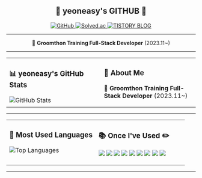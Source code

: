 <div align="center">

## 🐣 yeoneasy's GITHUB 🐣

<a href="https://github.com/yeoneasy">
  <img src="https://img.shields.io/badge/GitHub-152%20%2F%20918-blue" alt="GitHub">
</a>
<a href="https://solved.ac/yeoneasy">
  <img src="https://img.shields.io/badge/solved.ac-blue?logo=solved.ac" alt="Solved.ac">
</a>
<a href="https://your-tistory-link">
  <img src="https://img.shields.io/badge/TISTORY%20BLOG-black" alt="TISTORY BLOG">
</a>

---

🚀 **Groomthon Training Full-Stack Developer** (2023.11~)

</div>

---

<table>
<tr>
<td valign="top" width="50%">

### 📊 yeoneasy's GitHub Stats

<img src="https://github-readme-stats.vercel.app/api?username=yeoneasy&show_icons=true&theme=radical" alt="GitHub Stats">

</td>
<td valign="top" width="50%">

### 🚀 About Me

🚀 **Groomthon Training Full-Stack Developer** (2023.11~)

</td>
</tr>
</table>

---

<table>
<tr>
<td valign="top" width="50%">

### 🎨 Most Used Languages

<img src="https://github-readme-stats.vercel.app/api/top-langs/?username=yeoneasy&layout=compact&theme=radical" alt="Top Languages">

</td>
<td valign="top" width="50%">

### 📚 Once I've Used ✏️

<p>
  <img src="https://img.shields.io/badge/React-61DAFB?style=flat-square&logo=react&logoColor=black">
  <img src="https://img.shields.io/badge/Firebase-FFCA28?style=flat-square&logo=firebase&logoColor=black">
  <img src="https://img.shields.io/badge/Visual%20Studio%20Code-007ACC?style=flat-square&logo=visualstudiocode&logoColor=white">
  <img src="https://img.shields.io/badge/Eclipse-2C2255?style=flat-square&logo=eclipse&logoColor=white">
  <img src="https://img.shields.io/badge/Android%20Studio-3DDC84?style=flat-square&logo=androidstudio&logoColor=white">
  <img src="https://img.shields.io/badge/XCode-147EFB?style=flat-square&logo=xcode&logoColor=white">
  <img src="https://img.shields.io/badge/GitHub-181717?style=flat-square&logo=github&logoColor=white">
  <img src="https://img.shields.io/badge/Figma-F24E1E?style=flat-square&logo=figma&logoColor=white">
  <img src="https://img.shields.io/badge/Notion-000000?style=flat-square&logo=notion&logoColor=white">
</p>

</td>
</tr>
</table>

---
